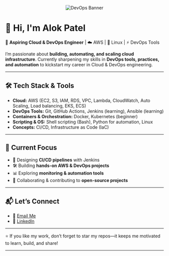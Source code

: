 <p align="center">
  <img src="https://camo.githubusercontent.com/3a66de03716a9b4b122a35dde0c379968ebab5af700dea6d98bd565750346319/68747470733a2f2f69626167726f757069742e636f6d2f77702d636f6e74656e742f75706c6f6164732f323032302f30352f62616e6e65725f313330302d3335375f6465766f70732e706e67" alt="DevOps Banner" />
</p>

# 👋 Hi, I'm Alok Patel  

🚀 **Aspiring Cloud & DevOps Engineer** | ☁️ AWS | 🐧 Linux | ⚡ DevOps Tools  

I’m passionate about **building, automating, and scaling cloud infrastructure**. Currently sharpening my skills in **DevOps tools, practices, and automation** to kickstart my career in Cloud & DevOps engineering.  

---

## 🛠️ Tech Stack & Tools  
- **Cloud:** AWS (EC2, S3, IAM, RDS, VPC, Lambda, CloudWatch, Auto Scaling, Load balancing, EKS, ECS)  
- **DevOps Tools:** Git, GitHub Actions, Jenkins (learning), Ansible (learning)  
- **Containers & Orchestration:** Docker, Kubernetes (beginner)  
- **Scripting & OS:** Shell scripting (Bash), Python for automation, Linux   
- **Concepts:** CI/CD, Infrastructure as Code (IaC)  

---

## 🎯 Current Focus  
- 🔄 Designing **CI/CD pipelines** with Jenkins  
- 🛠 Building **hands-on AWS & DevOps projects**  
- 📊 Exploring **monitoring & automation tools**  
- 🤝 Collaborating & contributing to **open-source projects**  

---

## 📬 Let’s Connect  
- 📧 [Email Me](mailto:patelalok884089@gmail.com)  
- 🔗 [LinkedIn](https://www.linkedin.com/in/alok-patel-4b132922a)  

---

⭐ If you like my work, don’t forget to star my repos—it keeps me motivated to learn, build, and share!  

---
